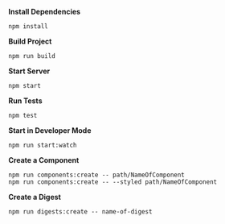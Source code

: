 **Install Dependencies**

```
npm install
```

**Build Project**

```
npm run build
```

**Start Server**

```
npm start
```

**Run Tests**

```
npm test
```

**Start in Developer Mode**

```
npm run start:watch
```

**Create a Component**

```
npm run components:create -- path/NameOfComponent
npm run components:create -- --styled path/NameOfComponent
```

**Create a Digest**

```
npm run digests:create -- name-of-digest
```
